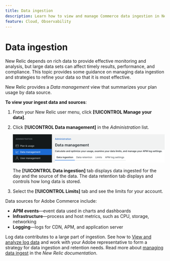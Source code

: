 ```yaml
---
title: Data ingestion
description: Learn how to view and manage Commerce data ingestion in New Relic.
feature: Cloud, Observability
---
```


# Data ingestion

New Relic depends on rich data to provide effective monitoring and analysis, but large data sets can affect timely results, performance, and compliance. This topic provides some guidance on managing data ingestion and strategies to refine your data so that it is most effective.

New Relic provides a _Data management_ view that summarizes your plan usage by data source.

**To view your ingest data and sources**:

1. From your New Relic user menu, click **[!UICONTROL Manage your data]**.
1. Click **[!UICONTROL Data management]** in the _Administration_ list.

    ![Data management](../../assets/new-relic/data-ingestion.png)

   The **[!UICONTROL Data ingestion]** tab displays data ingested for the day and the source of the data.
   The data retention tab displays and controls how long data is stored. 

1. Select the **[!UICONTROL Limits]** tab and see the limits for your account.

Data sources for Adobe Commerce include:

- **APM events**—event data used in charts and dashboards
- **Infrastructure**—process and host metrics, such as CPU, storage, networking
- **Logging**—logs for CDN, APM, and application server

Log data contributes to a large part of ingestion. See how to [View and analyze log data](log-management.md#view-and-analyze-log-data) and work with your Adobe representative to form a strategy for data ingestion and retention needs. Read more about [managing data ingest](https://docs.newrelic.com/docs/data-apis/manage-data/manage-data-coming-new-relic/) in the _New Relic documentation_.
